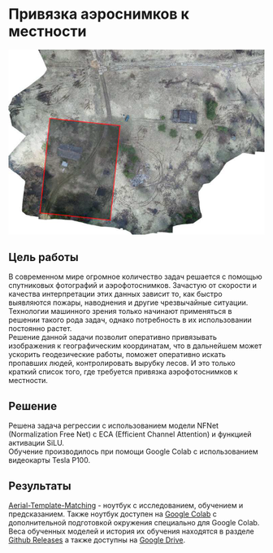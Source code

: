 # Привязка аэроснимков к местности

<p align="center">
  <img src="images/matched.png" alt="Привязка аэроснимков к местности" width="512" />
</p>

## Цель работы
В современном мире огромное количество задач решается с помощью спутниковых фотографий и аэрофотоснимков. Зачастую от скорости и качества интерпретации этих данных зависит то, как быстро выявляются пожары, наводнения и другие чрезвычайные ситуации. Технологии машинного зрения только начинают применяться в решении такого рода задач, однако потребность в их использовании постоянно растет.</br>
Решение данной задачи позволит оперативно привязывать изображения к географическим координатам, что в дальнейшем может ускорить геодезические работы, поможет оперативно искать пропавших людей, контролировать вырубку лесов. И это только краткий список того, где требуется привязка аэрофотоснимков к местности.


## Решение
Решена задача регрессии с использованием модели NFNet (Normalization Free Net) с ECA (Efficient Channel Attention) и функцией активации SiLU. </br>
Обучение производилось при помощи Google Colab с использованием видеокарты Tesla P100.

## Результаты
[Aerial-Template-Matching](Aerial-Template-Matching.ipynb) - ноутбук с исследованием, обучением и предсказанием. Также ноутбук доступен на [Google Colab](https://colab.research.google.com/drive/1JZnJp6bcbG8BMbGzpXUTQJvEMM0BrlPn) с дополнительной подготовкой окружения специально для Google Colab.</br>
Веса обученных моделей и история их обучения находятся в разделе [Github Releases](https://github.com/slavabarkov/aerial-template-matching/releases) а также доступны на [Google Drive](https://drive.google.com/drive/folders/15Z4e4rc83Atsfd3k3YG3peeEpn7Tkdcg).
